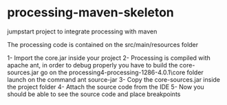 # processing-maven-skeleton
jumpstart project to integrate processing with maven


The processing code is contained on the src/main/resources folder 

1-	Import the core.jar inside your project 
2-	Processing is compiled with apache ant, in order to debug properly you have to build the 
      core-sources.jar 
go on the processing4-processing-1286-4.0.1\core folder
launch on the command ant source-jar 
3-	Copy the core-sources.jar inside the project folder
4-	Attach the source code from the IDE
5-	Now you should be able to see the source code and place breakpoints
